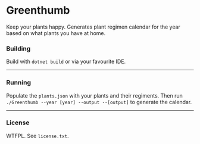 # Greenthumb
Keep your plants happy. Generates plant regimen calendar for the year based on what plants you have at home.

### Building
Build with ```dotnet build``` or via your favourite IDE.  

---

### Running
Populate the ```plants.json``` with your plants and their regiments. Then run ```./Greenthumb --year [year] --output --[output]``` to generate the calendar. 

---
### License
WTFPL. See ```license.txt```.
